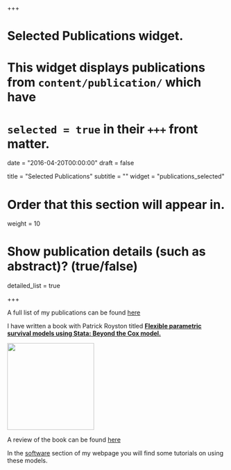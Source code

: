 +++
# Selected Publications widget.
# This widget displays publications from `content/publication/` which have
# `selected = true` in their `+++` front matter.

date = "2016-04-20T00:00:00"
draft = false

title = "Selected Publications"
subtitle = ""
widget = "publications_selected"

# Order that this section will appear in.
weight = 10

# Show publication details (such as abstract)? (true/false)
detailed_list = true

+++

A full list of my publications can be found [here](Allpublications/) 

I have written a book with Patrick Royston titled [**Flexible parametric survival models using Stata: Beyond the Cox model.**](https://www.stata.com/bookstore/flexible-parametric-survival-analysis-stata/) 

<img src="/img/fpsaus_front.jpg" width="200">

A review of the book can be found [here](http://www.stata-journal.com/sjpdf.html?articlenum=gn0057)

In the [software](#software) section of my webpage you will find some tutorials on using these models.